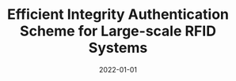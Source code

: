 ---
title: "Efficient Integrity Authentication Scheme for Large-scale RFID Systems"
authors:
- Xin Xie
- Xiulong Liu
- Junxiao Wang
- Song Guo
- Heng Qi
- Keqiu Li

date: "2022-01-01"
# doi: "10.1109/TPDS.2022.3147240"

# Publication type.
# 1 = Conference paper; 2 = Journal article;
# 3 = Preprint Paper; 4 = Report; 5 = Book; 6 = Book section;
# 7 = Thesis; 8 = Patent
publication_types: ["2"]

# Publication name and optional abbreviated publication name.
publication: IEEE Transactions on Mobile Computing (TMC) (CCF-A)


url_pdf: https://ieeexplore.ieee.org/document/9771437
# url_code: ''
# url_dataset: ''
# url_poster: ''
# url_project: ''
# url_slides: ''
# url_video: ''

---